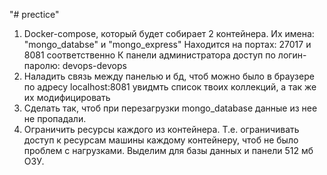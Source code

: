"# prectice" 

1. Docker-compose, который будет собирает 2 контейнера. 
Их имена: "mongo_databse" и "mongo_express"
Находится на портах:
27017 и 8081 соответственно
К панели администратора доступ по логин-паролю:
devops-devops
2. Наладить связь между панелью и бд, чтоб можно было в браузере по адресу localhost:8081 увидмть список твоих коллекций, а так же их модифицировать
3. Сделать так, чтоб при перезагрузки mongo_database данные из нее не пропадали.
4. Ограничить ресурсы каждого из контейнера. Т.е. ограничивать доступ к ресурсам машины каждому контейнеру, чтоб не было проблем с нагрузками. Выделим для базы данных и панели 512 мб ОЗУ.

